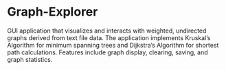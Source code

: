 # Graph-Explorer
GUI application that visualizes and interacts with weighted, undirected graphs derived from text file data. The application implements Kruskal’s Algorithm for minimum spanning trees and Dijkstra’s Algorithm for shortest path calculations. Features include graph display, clearing, saving, and graph statistics.
